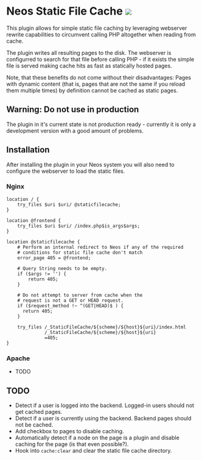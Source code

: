 # Neos Static File Cache ![](https://api.travis-ci.org/j6s/neos-static-file-cache.svg?branch=development)

This plugin allows for simple static file caching by leveraging webserver
rewrite capabilities to circumvent calling PHP altogether when reading from cache.

The plugin writes all resulting pages to the disk. The webserver is configurred to search
for that file before calling PHP - if it exists the simple file is served making cache hits
as fast as statically hosted pages.

Note, that these benefits do not come without their disadvantages: Pages with dynamic content
(that is, pages that are not the same if you reload them multiple times) by definition cannot
be cached as static pages.

## Warning: Do not use in production
The plugin in it's current state is not production ready - currently it is only a development
version with a good amount of problems.

## Installation
After installing the plugin in your Neos system you will also need to configure the webserver
to load the static files.

### Nginx
```
location / {
    try_files $uri $uri/ @staticfilecache;
}

location @frontend {
    try_files $uri $uri/ /index.php$is_args$args;
}

location @staticfilecache {
    # Perform an internal redirect to Neos if any of the required
    # conditions for static file cache don't match
    error_page 405 = @frontend;
    
    # Query String needs to be empty.
    if ($args != '') {
        return 405;
    }

    # Do not attempt to server from cache when the
    # request is not a GET or HEAD request.
    if ($request_method !~ ^(GET|HEAD)$ ) {
      return 405;
    }

    try_files /_StaticFileCache/${scheme}/${host}${uri}/index.html
              /_StaticFileCache/${scheme}/${host}${uri}
              =405;
}
```

### Apache
- TODO

## TODO
- Detect if a user is logged into the backend. Logged-in users should not get cached pages.
- Detect if a user is currently using the backend. Backend pages should not be cached.
- Add checkbox to pages to disable caching.
- Automatically detect if a node on the page is a plugin and disable caching for the page (is that even possible?).
- Hook into `cache:clear` and clear the static file cache directory.
